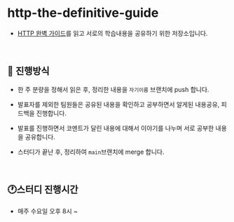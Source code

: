 # http-the-definitive-guide

- [HTTP 완벽 가이드](http://www.kyobobook.co.kr/product/detailViewKor.laf?ejkGb=KOR&mallGb=KOR&barcode=9788966261208&orderClick=LEa&Kc=)를 읽고 서로의 학습내용을 공유하기 위한 저장소입니다.

<br>


## 📕 진행방식

- 한 주 분량을 정해서 읽은 후, 정리한 내용을 `자기이름` 브랜치에 push 합니다.
- 발표자를 제외한 팀원들은 공유된 내용을 확인하고 공부하면서 알게된 내용공유, 피드백을 진행합니다.

- 발표를 진행하면서 코멘트가 달린 내용에 대해서 이야기를 나누며 서로 공부한 내용을 공유합니다.
- 스터디가 끝난 후, 정리하여 `main`브랜치에 merge 합니다.


<br>


## 🕐스터디 진행시간

- 매주 수요일 오후 8시 ~

